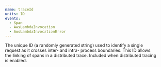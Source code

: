```yaml
---
name: traceId
units: ID
events:
  - Span
  - AwsLambdaInvocation
  - AwsLambdaInvocationError
---
```


The unique ID (a randomly generated string) used to identify a single request as it crosses inter- and intra- process boundaries. This ID allows the linking of spans in a distributed trace. Included when distributed tracing is enabled.